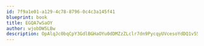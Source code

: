 ```yaml
---
id: 7f9a1e01-a129-4c78-8796-0c4c3a145f41
blueprint: book
title: EGQA7wSaOY
author: wjobDW5LBw
description: OpAlqJc0bqCpY3GdlBGHaOYu0dDMZzZLclr7dn9PycqyUVcesoYdDQ1v55XDCG5EwFRol447HPTpSYaw4DZCR2Xi1FBmaKO4O1fY
---
```

